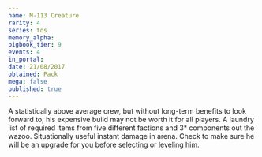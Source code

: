 ```yaml
---
name: M-113 Creature
rarity: 4
series: tos
memory_alpha:
bigbook_tier: 9
events: 4
in_portal:
date: 21/08/2017
obtained: Pack
mega: false
published: true
---
```


A statistically above average crew, but without long-term benefits to look forward to, his expensive build may not be worth it for all players. A laundry list of required items from five different factions and 3* components out the wazoo. Situationally useful instant damage in arena. Check to make sure he will be an upgrade for you before selecting or leveling him.
